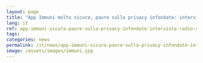 ```yaml
---
layout: page
title: "App Immuni molto sicura, paure sulla privacy infondate: intervista per Radio Cusano Campus"
lang: it
ref: app-immuni-sicura-paure-sulla-privacy-infondate-intervista-radio-cusano-campus
tags:
categories: news
permalink: /it/news/app-immuni-sicura-paure-sulla-privacy-infondate-intervista-radio-cusano-campus
image: /assets/images/immuni.jpg
---
```

